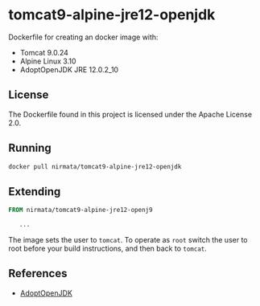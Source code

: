 # tomcat9-alpine-jre12-openjdk

Dockerfile for creating an docker image with:
  * Tomcat 9.0.24
  * Alpine Linux 3.10
  * AdoptOpenJDK JRE 12.0.2_10

## License

The Dockerfile found in this project is licensed under the Apache License 2.0.

## Running

````bash
docker pull nirmata/tomcat9-alpine-jre12-openjdk
````

## Extending

````dockerfile
FROM nirmata/tomcat9-alpine-jre12-openj9

   ...

````

The image sets the user to `tomcat`. To operate as `root` switch the user to root before your build instructions, and then back to `tomcat`. 

## References

  * [AdoptOpenJDK](https://github.com/AdoptOpenJDK/openjdk-docker)




